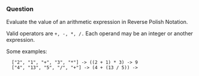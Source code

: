 ### Question

Evaluate the value of an arithmetic expression in Reverse Polish Notation.

Valid operators are `+, -, *, /.` Each operand may be an integer or another expression.

Some examples:

```
  ["2", "1", "+", "3", "*"] -> ((2 + 1) * 3) -> 9
  ["4", "13", "5", "/", "+"] -> (4 + (13 / 5)) -> 
```
